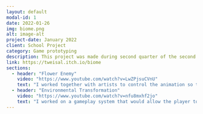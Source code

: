 ```yaml
---
layout: default
modal-id: 1
date: 2022-01-26
img: biome.png
alt: image-alt
project-date: January 2022
client: School Project
category: Game prototyping
description: This project was made during second quarter of the second year at Breda University of Applied Sciences. I primarily worked on gameplay programming and also some minor graphics programming. During this project I prototyped plants growing when the player gets close to them, as well as the behaviour of the enemy flowers. This was the first time I worked with 3D animations with games, and I managed to incorporate it well into the enemy behaviour.
link: https://tweisal.itch.io/biome
sections:
  - header: "Flower Enemy"
    video: "https://www.youtube.com/watch?v=LwZPjsuCVnU"
    text: "I worked together with artists to control the animation so that the flower would target the player if they entered a certain range. The light inside the flower is programmatically implemented so that artists can change the settings. The light shines through because of subsurface scattering. This was the first time I worked with enemy behaviour before, so I had some struggles initially, but by testing out the capabilities of Unreal Engine, I discovered how to make it work as designers intended."
  - header: "Environmental Transformation"
    video: "https://www.youtube.com/watch?v=nfu8mxhf2jo"
    text: "I worked on a gameplay system that would allow the player to transform the cursed environment into a flourishing environment. We took inspiration from Kena, for this aspect of the game. I used shader techniques to make the flowers grow and dynamically change colours. I also implemented the gameplay camera transition to give the player a clear view of what is happening. I also added the growing ring to indicate the borders of the transformation and to give it more visual flair."
---
```

